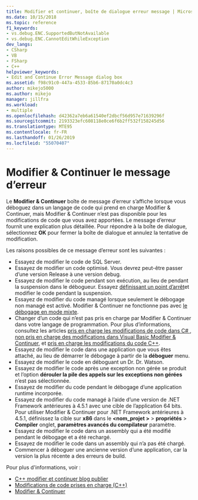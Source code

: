```yaml
---
title: Modifier et continuer, boîte de dialogue erreur message | Microsoft Docs
ms.date: 10/15/2018
ms.topic: reference
f1_keywords:
- vs.debug.ENC.SupportedButNotAvailable
- vs.debug.ENC.CannotEditWhileException
dev_langs:
- CSharp
- VB
- FSharp
- C++
helpviewer_keywords:
- Edit and Continue Error Message dialog box
ms.assetid: f98c91c0-447a-4533-85b6-87170a0dc4c3
author: mikejo5000
ms.author: mikejo
manager: jillfra
ms.workload:
- multiple
ms.openlocfilehash: d42362a7eb6a61540ef2dbcf56d957e71639296f
ms.sourcegitcommit: 2193323efc608118e0ce6f6b2ff532f158245d56
ms.translationtype: MTE95
ms.contentlocale: fr-FR
ms.lasthandoff: 01/26/2019
ms.locfileid: "55070407"
---
```

# <a name="edit-and-continue-error-message"></a>Modifier & Continuer le message d’erreur 

Le **Modifier & Continuer** boîte de message d’erreur s’affiche lorsque vous déboguez dans un langage de code qui prend en charge Modifier & Continuer, mais Modifier & Continuer n’est pas disponible pour les modifications de code que vous avez apportées. Le message d’erreur fournit une explication plus détaillée. Pour répondre à la boîte de dialogue, sélectionnez **OK** pour fermer la boîte de dialogue et annulez la tentative de modification.  

Les raisons possibles de ce message d’erreur sont les suivantes :  

-   Essayez de modifier le code de SQL Server.
-   Essayez de modifier un code optimisé. Vous devrez peut-être passer d’une version Release à une version debug.
-   Essayez de modifier le code pendant son exécution, au lieu de pendant la suspension dans le débogueur. Essayez [définissant un point d’arrêt](../debugger/using-breakpoints.md)et modifier le code pendant la suspension.
-   Essayez de modifier du code managé lorsque seulement le débogage non managé est activé. Modifier & Continuer ne fonctionne pas avec [le débogage en mode mixte](../debugger/how-to-debug-in-mixed-mode.md).
-   Changer d’un code qui n’est pas pris en charge par Modifier & Continuer dans votre langage de programmation. Pour plus d’informations, consultez les articles [pris en charge les modifications de code dans C# ](supported-code-changes-csharp.md), [non pris en charge des modifications dans Visual Basic Modifier & Continuer](/visualstudio/debugger/supported-code-changes-csharp), et [pris en charge les modifications du code C++](supported-code-changes-cpp.md).
-   Essayez de modifier le code dans une application que vous êtes attaché, au lieu de démarrer le débogage à partir de la **déboguer** menu.  
-   Essayez de modifier le code en déboguant un Dr. Dr. Watson.  
-   Essayez de modifier le code après une exception non gérée se produit et l’option **dérouler la pile des appels sur les exceptions non gérées** n’est pas sélectionnée.  
-   Essayez de modifier du code pendant le débogage d’une application runtime incorporée.
-   Essayez de modifier du code managé à l’aide d’une version de .NET Framework antérieures à 4.5.1 avec une cible de l’application 64 bits. Pour utiliser Modifier & Continuer pour .NET Framework antérieures à 4.5.1, définissez la cible sur **x86** dans le  **\<nom_projet >** > **propriétés**  >  **Compiler** onglet, **paramètres avancés du compilateur** paramètre.  
-   Essayez de modifier le code dans un assembly qui a été modifié pendant le débogage et a été rechargé.  
-   Essayez de modifier le code dans un assembly qui n’a pas été chargé.  
-   Commencer à déboguer une ancienne version d’une application, car la version la plus récente a des erreurs de build.
  
Pour plus d'informations, voir :
- [C++ modifier et continuer blog publier](https://blogs.msdn.microsoft.com/vcblog/2016/07/01/c-edit-and-continue-in-visual-studio-2015-update-3/)  
- [Modifications de code prises en charge (C++)](../debugger/supported-code-changes-cpp.md)
- [Modifier & Continuer](../debugger/edit-and-continue.md)